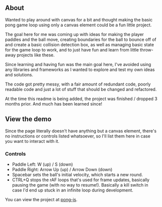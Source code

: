 ## About
Wanted to play around with canvas for a bit and thought making the basic
pong game loop using only a canvas element could be a fun little project.

The goal here for me was coming up with ideas for making the player paddles
and the ball move, creating boundaries for the ball to bounce off of and create
a basic collision detection box, as well as managing basic state for the game
loop to work, and to just have fun and learn from little throw-away projects
like these.

Since learning and having fun was the main goal here, I've avoided using
any libraries and frameworks as I wanted to explore and test my own ideas
and solutions.

The code got pretty messy, with a fair amount of redundant code, poorly
readable code and just a lot of stuff that should be changed and refactored.

At the time this readme is being added, the project was finished / dropped
3 months prior. And much has been learned since!

## View the demo
Since the page literally doesn't have anything but a canvas element, there's
no instructions or controls listed whatsoever, so I'll list them here in case
you want to interact with it.

### Controls
- Paddle Left: W (up) / S (down)
- Paddle Right: Arrow Up (up) / Arrow Down (down)
- Spacebar sets the ball's initial velocity, which starts a new round.
- CTRL+Q stops the rAF loops that's used for frame updates, basically pausing
  the game (with no way to resume!). Basically a kill switch in case I'd end up
  stuck in an infinite loop during development.

You can view the project at [pong-js](https://mijo88.github.io/pong-js/).